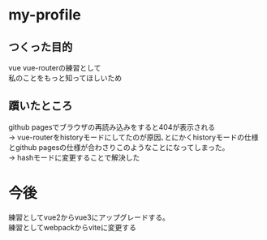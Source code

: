 # my-profile


## つくった目的
vue vue-routerの練習として  
私のことをもっと知ってほしいため  

## 躓いたところ  
github pagesでブラウザの再読み込みをすると404が表示される  
-> vue-routerをhistoryモードにしてたのが原因､とにかくhistoryモードの仕様とgithub pagesの仕様が合わさりこのようなことになってしまった｡  
-> hashモードに変更することで解決した

# 今後
練習としてvue2からvue3にアップグレードする｡  
練習としてwebpackからviteに変更する  
